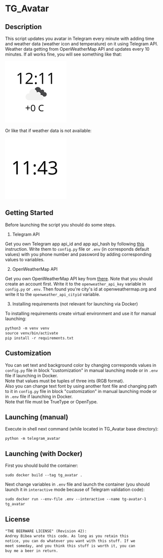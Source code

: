 # TG_Avatar #

## Description ##

This script updates you avatar in Telegram every minute with adding time and 
weather data (weather icon and temperature) on it using Telegram API. Weather 
data getting from OpenWeatherMap API and updates every 10 minutes.
If all works fine, you will see something like that:

![Avatar Example](example_avatar.png)

Or like that if weather data is not available:

![Avatar Example No Weather](example_avatar_wo_weather.png)


## Getting Started ##

Before launching the script you should do some steps.

1. Telegram API

Get you own Telegram app api_id and app api_hash by following 
[this](https://core.telegram.org/api/obtaining_api_id) instruction.
Write them to `config.py` file or `.env` (in corresponds default values) with 
you phone number and password by adding corresponding values to variables.

2. OpenWeatherMap API

Get you own OpenWeatherMap API key from [there](https://openweathermap.org/api).
Note that you should create an account first. Write it to the 
`openweather_api_key` variable in `config.py` or `.env`. Then found you're 
city's id at openweathermap.org and write it to the 
`openweather_api_cityid` variable.

3. Installing requirements (not relevant for launching via Docker)

To installing requirements create virtual environment and use it for 
manual launching:

```shell script
python3 -m venv venv
source venv/bin/activate
pip install -r requirements.txt
```

## Customization ##

You can set text and background color by changing corresponds values 
in `config.py` file in block "customization" in manual launching mode or 
in `.env` file if launching in Docker.  
Note that values must be tuples of three ints (RGB format).  
Also you can change text font by using another font file and changing
path to it in `config.py` file in block "customization" in manual 
launching mode or in `.env` file if launching in Docker.  
Note that file must be TrueType or OpenType.  

## Launching (manual) ##

Execute in shell next command (while located in TG_Avatar base directory):

```shell script
python -m telegram_avatar
```

## Launching (with Docker) ##

First you should build the container:

```shell script
sudo docker build --tag tg_avatar .
```

Next change variables in `.env` file and launch the container 
(you should launch it in `interactive` mode because of
Telegram validation code):

```shell script
sudo docker run --env-file .env --interactive --name tg-avatar-1 tg_avatar
```

## License ##

	"THE BEERWARE LICENSE" (Revision 42):
	Andrey Bibea wrote this code. As long as you retain this 
	notice, you can do whatever you want with this stuff. If we
	meet someday, and you think this stuff is worth it, you can
	buy me a beer in return.